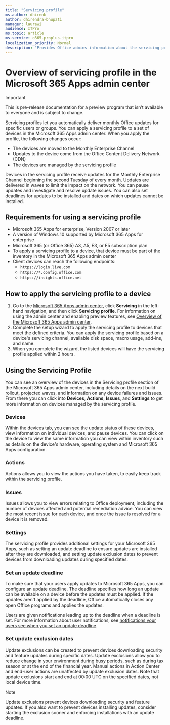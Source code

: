 ```yaml
---
title: "Servicing profile"
ms.author: dhirenb
author: dhirendra-bhupati
manager: laurawi
audience: ITPro
ms.topic: article
ms.service: o365-proplus-itpro
localization_priority: Normal
description: "Provides Office admins information about the servicing profile in the Microsoft 365 Apps admin center"
---
```


# Overview of servicing profile in the Microsoft 365 Apps admin center

> [!IMPORTANT]
> This is pre-release documentation for a preview program that isn’t available to everyone and is subject to change.

Servicing profiles let you automatically deliver monthly Office updates for specific users or groups. You can apply a servicing profile to a set of devices in the Microsoft 365 Apps admin center. When you apply the profile, the following changes occur:

- The devices are moved to the Monthly Enterprise Channel
- Updates to the device come from the Office Content Delivery Network (CDN)
- The devices are managed by the servicing profile

Devices in the servicing profile receive updates for the Monthly Enterprise Channel beginning the second Tuesday of every month. Updates are delivered in waves to limit the impact on the network. You can  pause updates and investigate and resolve update issues. You can also set deadlines for updates to be installed and dates on which updates cannot be installed.

## Requirements for using a servicing profile
- Microsoft 365 Apps for enterprise, Version 2007 or later
- A version of Windows 10 supported by Microsoft 365 Apps for enterprise
- Microsoft 365 (or Office 365) A3, A5, E3, or E5 subscription plan
- To apply a servicing profile to a device, that device must be part of the inventory in the Microsoft 365 Apps admin center
- Client devices can reach the following endpoints: 
  - ```https://login.live.com```
  - ```https://*.config.office.com```
  - ```https://insights.office.net```

## How to apply the servicing profile to a device

1. Go to the [Microsoft 365 Apps admin center](https://config.office.com), click **Servicing** in the left-hand navigation, and then click **Servicing profile**. For information on using the admin center and enabling preview features, see [Overview of the Microsoft 365 Apps admin center](overview.md).
2. Complete the setup wizard to apply the servicing profile to devices that meet the defined criteria. You can apply the servicing profile based on a device's servicing channel, available disk space, macro usage, add-ins, and name.
3. When you complete the wizard, the listed devices will have the servicing profile applied within 2 hours.

## Using the Servicing Profile

You can see an overview of the devices in the Servicing profile section of the Microsoft 365 Apps admin center, including details on the next build rollout, projected waves, and information on any device failures and issues. From there  you can click into **Devices**, **Actions**, **Issues**, and **Settings** to get more information on devices managed by the servicing profile.

### Devices

Within the devices tab, you can see the update status of these devices, view information on individual devices, and  pause devices. You can click on the device to view the same information you can view within inventory such as details on the device's hardware, operating system and Microsoft 365 Apps configuration.

### Actions

Actions allows you to view the actions you have taken, to easily keep track within the servicing profile.

### Issues

Issues allows you to view errors relating to Office deployment, including the number of devices affected and potential remediation advice. You can view the most recent issue for each device, and once the issue is resolved for a device it is removed.

### Settings

The servicing profile provides additional settings for your Microsoft 365 Apps, such as setting an update deadline to ensure updates are installed after they are downloaded, and setting update exclusion dates to prevent devices from downloading updates during specified dates.

### Set an update deadline

To make sure that your users apply updates to Microsoft 365 Apps, you can configure an update deadline. The deadline specifies how long an update can be available on a device before the updates must be applied. If the updates aren't applied by the deadline, Office automatically closes any open Office programs and applies the updates.

Users are given notifications leading up to the deadline when a deadline is set. For more information about user notifications, see [notifications your users see when you set an update deadline](../end-user-update-notifications-microsoft-365-apps.md#notifications-your-users-see-when-you-set-an-update-deadline-for-microsoft-365-apps).

### Set update exclusion dates

Update exclusions can be created to prevent devices downloading security and feature updates during specific dates. Update exclusions allow you to reduce change in your environment during busy periods, such as during tax season or at the end of the financial year. Manual actions in Action Center and end-user actions are unaffected by update exclusion dates. Note that update exclusions start and end at 00:00 UTC on the specified dates, not local device time.

> [!NOTE]
> Update exclusions prevent devices downloading security and feature updates. If you also want to prevent devices installing updates, consider starting the exclusion sooner and enforcing installations with an update deadline.
